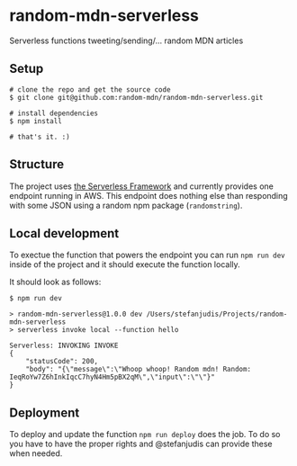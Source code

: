 # random-mdn-serverless

Serverless functions tweeting/sending/... random MDN articles

## Setup

```
# clone the repo and get the source code
$ git clone git@github.com:random-mdn/random-mdn-serverless.git

# install dependencies
$ npm install

# that's it. :)
```

## Structure

The project uses [the Serverless Framework](https://serverless.com/) and currently provides one endpoint running in AWS. This endpoint does nothing else than responding with some JSON using a random npm package (`randomstring`).

## Local development

To exectue the function that powers the endpoint you can run `npm run dev` inside of the project and it should execute the function locally.

It should look as follows:

```
$ npm run dev

> random-mdn-serverless@1.0.0 dev /Users/stefanjudis/Projects/random-mdn-serverless
> serverless invoke local --function hello

Serverless: INVOKING INVOKE
{
    "statusCode": 200,
    "body": "{\"message\":\"Whoop whoop! Random mdn! Random: IeqRoYw7Z6hInkIqcC7hyN4Hm5pBX2qM\",\"input\":\"\"}"
}
```

## Deployment

To deploy and update the function `npm run deploy` does the job. To do so you have to have the proper rights and @stefanjudis can provide these when needed.
